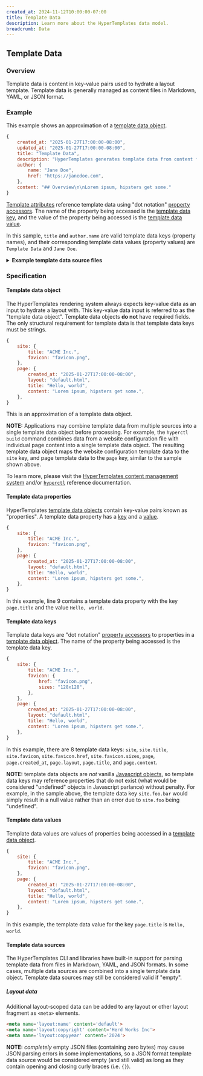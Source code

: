 ```yaml
---
created_at: 2024-11-12T10:00:00-07:00
title: Template Data
description: Learn more about the HyperTemplates data model.
breadcrumb: Data
---
```


## Template Data

<auto-toc selectors='h3,h4,h5,h6,dl dt'></auto-toc>

### Overview

Template data is content in key-value pairs used to hydrate a layout template.
Template data is generally managed as content files in Markdown, YAML, or JSON format.

### Example

This example shows an approximation of a [template data object](#template-data-object).

```javascript
{
    created_at: "2025-01-27T17:00:00-08:00",
    updated_at: "2025-01-27T17:00:00-08:00",
    title: "Template Data",
    description: "HyperTemplates generates template data from content files",
    author: {
        name: "Jane Doe",
        href: "https://janedoe.com",
    },
    content: "## Overview\n\nLorem ipsum, hipsters get some."
}
```

[Template attributes] reference template data using "dot notation" [property accessors]. The name of the property being accessed is the [template data key](#template-data-keys), and the value of the property being accessed is the [template data value](#template-data-values).

In this sample, `title` and `author.name` are valid template data keys (property names), and their corresponding template data values (property values) are `Template Data` and `Jane Doe`.

<details><summary><strong>Example template data source files</strong></summary>

The example template data provided above could be managed via any one of the following source files in Markdown, YAML, or JSON format.
The following example content files will generate identical template data.

<code-snippet ht-element filename='index.md'>

```markdown
---
created_at: 2025-01-27T17:00:00-08:00
updated_at: 2025-01-27T17:00:00-08:00
title: Template Data
description: HyperTemplates generates template data from content files
author:
    name: Jane Doe
    href: https://janedoe.com
---

## Overview

Lorem ipsum, hipsters get some.
```

</code-snippet>

<code-snippet ht-element filename='index.yaml'>

```yaml
created_at: "2025-01-27T17:00:00-08:00"
updated_at: "2025-01-27T17:00:00-08:00"
title: Template Data
description: HyperTemplates generates template data from content files
author:
    name: Jane Doe
    href: https://janedoe.com
content: |
    ## Overview

    Lorem ipsum, hipsters get some.
```

</code-snippet>

<code-snippet ht-element filename='index.json'>

```json
{
    "created_at": "2025-01-27T17:00:00-08:00",
    "updated_at": "2025-01-27T17:00:00-08:00",
    "title": "Template Data",
    "description": "HyperTemplates generates template data from content files",
    "author": {
        "name": "Jane Doe",
        "href": "https://janedoe.com"
    },
    "content": "## Overview\n\nLorem ipsum, hipsters get some."
}
```

</code-snippet>

</details>

### Specification

#### Template data object

The HyperTemplates rendering system always expects key-value data as an input to hydrate a layout with.
This key-value data input is referred to as the "template data object".
Template data objects **do not** have required fields.
The only structural requirement for template data is that template data keys must be strings.

```javascript
{
    site: {
        title: "ACME Inc.",
        favicon: "favicon.png",
    },
    page: {
        created_at: "2025-01-27T17:00:00-08:00",
        layout: "default.html",
        title: "Hello, world",
        content: "Lorem ipsum, hipsters get some.",
    },
}
```

This is an approximation of a template data object.

<doc-quote ht-element notice>

**NOTE:** Applications may combine template data from multiple sources into a single template data object before processing.
For example, the `hyperctl build` command combines data from a website configuration file with individual page content into a single template data object.
The resulting template data object maps the website configuration template data to the `site` key, and page template data to the `page` key, similar to the sample shown above.

To learn more, please visit the [HyperTemplates content management system] and/or [`hyperctl`] reference documentation.

</doc-quote>

#### Template data properties

HyperTemplates [template data objects](#template-data-objects) contain key-value pairs known as "properties".
A template data property has a [key](#template-data-keys) and a [value](#template-data-values).

<code-snippet ht-element filename='' highlight='9' with-line-numbers>

```javascript
{
    site: {
        title: "ACME Inc.",
        favicon: "favicon.png",
    },
    page: {
        created_at: "2025-01-27T17:00:00-08:00",
        layout: "default.html",
        title: "Hello, world",
        content: "Lorem ipsum, hipsters get some.",
    },
}
```

</code-snippet>

In this example, line 9 contains a template data property with the key `page.title` and the value `Hello, world`.

#### Template data keys

Template data keys are "dot notation" [property accessors] to properties in a [template data object](#template-data-object). The name of the property being accessed is the template data key.

```javascript
{
    site: {
        title: "ACME Inc.",
        favicon: {
            href: "favicon.png",
            sizes: "128x128",
        },
    },
    page: {
        created_at: "2025-01-27T17:00:00-08:00",
        layout: "default.html",
        title: "Hello, world",
        content: "Lorem ipsum, hipsters get some.",
    },
}
```

In this example, there are 8 template data keys: `site`, `site.title`, `site.favicon`, `site.favicon.href`, `site.favicon.sizes`, `page`, `page.created_at`, `page.layout`, `page.title`, and `page.content`.

<doc-quote ht-element notice>

**NOTE:** template data objects are _not_ vanilla [Javascript objects], so template data keys may reference properties that do not exist (what would be considered "undefined" objects in Javascript parlance) without penalty.
For example, in the sample above, the template data key `site.foo.bar` would simply result in a null value rather than an error due to `site.foo` being "undefined".

</doc-quote>

#### Template data values

Template data values are values of properties being accessed in a [template data object](#template-data-object).

```javascript
{
    site: {
        title: "ACME Inc.",
        favicon: "favicon.png",
    },
    page: {
        created_at: "2025-01-27T17:00:00-08:00",
        layout: "default.html",
        title: "Hello, world",
        content: "Lorem ipsum, hipsters get some.",
    },
}
```

In this example, the template data value for the key `page.title` is `Hello, world`.

#### Template data sources

The HyperTemplates CLI and libraries have built-in support for parsing template data from files in Markdown, YAML, and JSON formats.
In some cases, multiple data sources are combined into a single template data object. 
Template data sources may still be considered valid if "empty".

##### Layout data

Additional layout-scoped data can be added to any layout or other layout fragment as `<meta>` elements.

<!-- Layout data is useful for providing fallback values for template slots in strict mode. -->

```html
<meta name='layout:name' content='default'>
<meta name='layout:copyright' content='Herd Works Inc'>
<meta name='layout:copyyear' content='2024'>
```

<doc-quote ht-element notice>

**NOTE:** _completely_ empty JSON files (containing zero bytes) may cause JSON parsing errors in some implementations, so a JSON format template data source would be considered empty (and still valid) as long as they contain opening and closing curly braces (i.e. `{}`).

</doc-quote>


<!-- Links -->
[Javascript object]: https://developer.mozilla.org/en-US/docs/Web/JavaScript/Reference/Global_Objects/Object
[Javascript objects]: https://developer.mozilla.org/en-US/docs/Web/JavaScript/Reference/Global_Objects/Object
[HyperTemplates content management system]: /docs/reference/cms/
[`hyperctl`]: /docs/reference/cli/
[Template attributes]: /docs/reference/core/attributes/
[property accessors]: https://developer.mozilla.org/en-US/docs/Web/JavaScript/Reference/Operators/Property_accessors